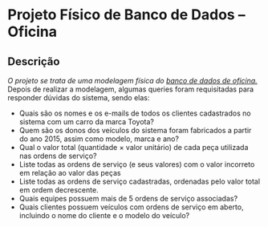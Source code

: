 # Projeto Físico de Banco de Dados – Oficina

## Descrição
*O projeto se trata de uma modelagem física do [banco de dados de oficina.](https://github.com/GiovanyRezende/E-Commerce-Database-Model)* Depois de realizar a modelagem, algumas queries foram requisitadas para responder dúvidas do sistema, sendo elas:

- Quais são os nomes e os e-mails de todos os clientes cadastrados no sistema com um carro da marca Toyota?
- Quem são os donos dos veículos do sistema foram fabricados a partir do ano 2015, assim como modelo, marca e ano?
- Qual o valor total (quantidade × valor unitário) de cada peça utilizada nas ordens de serviço?
- Liste todas as ordens de serviço (e seus valores) com o valor incorreto em relação ao valor das peças
- Liste todas as ordens de serviço cadastradas, ordenadas pelo valor total em ordem decrescente.
- Quais equipes possuem mais de 5 ordens de serviço associadas?
- Quais clientes possuem veículos com ordens de serviço em aberto, incluindo o nome do cliente e o modelo do veículo?
